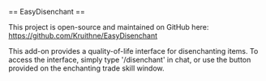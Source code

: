 == EasyDisenchant ==

This project is open-source and maintained on GitHub here: https://github.com/Kruithne/EasyDisenchant

This add-on provides a quality-of-life interface for disenchanting items. To access the interface, simply type '/disenchant' in chat, or use the button provided on the enchanting trade skill window.